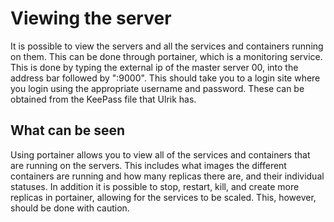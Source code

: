 # Viewing the server

It is possible to view the servers and all the services and containers running on them. This can be done through portainer, which is a monitoring service. This is done by typing the external ip of the master server 00, into the address bar followed by ":9000". This should take you to a login site where you login using the appropriate username and password. These can be obtained from the KeePass file that Ulrik has.

## What can be seen

Using portainer allows you to view all of the services and containers that are running on the servers. This includes what images the different containers are running and how many replicas there are, and their individual statuses. In addition it is possible to stop, restart, kill, and create more replicas in portainer, allowing for the services to be scaled. This, however, should be done with caution.
